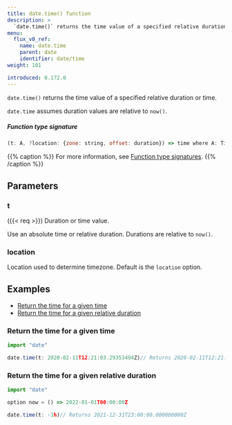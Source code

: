 ```yaml
---
title: date.time() function
description: >
  `date.time()` returns the time value of a specified relative duration or time.
menu:
  flux_v0_ref:
    name: date.time
    parent: date
    identifier: date/time
weight: 101

introduced: 0.172.0
---
```


<!------------------------------------------------------------------------------

IMPORTANT: This page was generated from comments in the Flux source code. Any
edits made directly to this page will be overwritten the next time the
documentation is generated. 

To make updates to this documentation, update the function comments above the
function definition in the Flux source code:

https://github.com/influxdata/flux/blob/master/stdlib/date/date.flux#L93-L93

Contributing to Flux: https://github.com/influxdata/flux#contributing
Fluxdoc syntax: https://github.com/influxdata/flux/blob/master/docs/fluxdoc.md

------------------------------------------------------------------------------->

`date.time()` returns the time value of a specified relative duration or time.

`date.time` assumes duration values are relative to `now()`.

##### Function type signature

```js
(t: A, ?location: {zone: string, offset: duration}) => time where A: Timeable
```

{{% caption %}}
For more information, see [Function type signatures](/flux/v0/function-type-signatures/).
{{% /caption %}}

## Parameters

### t
({{< req >}})
Duration or time value.

Use an absolute time or relative duration.
Durations are relative to `now()`.

### location

Location used to determine timezone.
Default is the `location` option.




## Examples

- [Return the time for a given time](#return-the-time-for-a-given-time)
- [Return the time for a given relative duration](#return-the-time-for-a-given-relative-duration)

### Return the time for a given time

```js
import "date"

date.time(t: 2020-02-11T12:21:03.29353494Z)// Returns 2020-02-11T12:21:03.293534940Z


```


### Return the time for a given relative duration

```js
import "date"

option now = () => 2022-01-01T00:00:00Z

date.time(t: -1h)// Returns 2021-12-31T23:00:00.000000000Z


```

